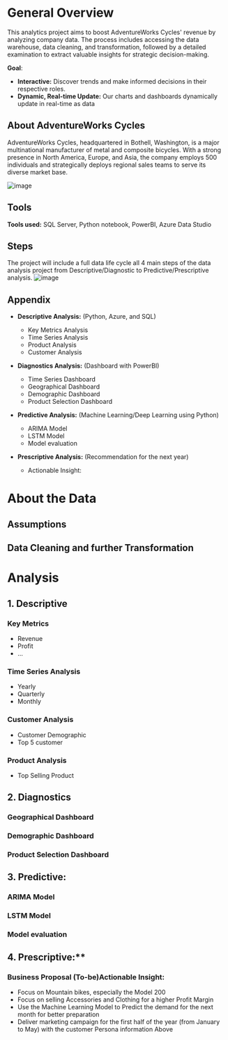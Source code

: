 # General Overview
This analytics project aims to boost AdventureWorks Cycles' revenue by analyzing company data. The process includes accessing the data warehouse, data cleaning, and transformation, followed by a detailed examination to extract valuable insights for strategic decision-making.

**Goal**: 
* **Interactive:** Discover trends and make informed decisions in their respective roles.
* **Dynamic, Real-time Update:**  Our charts and dashboards dynamically update in real-time as data

## About AdventureWorks Cycles
AdventureWorks Cycles, headquartered in Bothell, Washington, is a major multinational manufacturer of metal and composite bicycles. With a strong presence in North America, Europe, and Asia, the company employs 500 individuals and strategically deploys regional sales teams to serve its diverse market base.

![image](https://github.com/MarkPhamm/Adventureworks-Analytics/assets/99457952/677fbdee-9968-4ad1-b424-100208ade77e)


## Tools
**Tools used:** SQL Server, Python notebook, PowerBI, Azure Data Studio

## Steps

The project will include a full data life cycle all 4 main steps of the data analysis project from Descriptive/Diagnostic to Predictive/Prescriptive analysis.
![image](https://github.com/MarkPhamm/Adventureworks-Analytics/assets/99457952/f51e16de-879d-4317-9ba5-f6cb0101cd85)

## Appendix
* **Descriptive Analysis:** (Python, Azure, and SQL)
  * Key Metrics Analysis
  * Time Series Analysis
  * Product Analysis
  * Customer Analysis
  
* **Diagnostics Analysis:** (Dashboard with PowerBI)
  * Time Series Dashboard
  * Geographical Dashboard
  * Demographic Dashboard
  * Product Selection Dashboard
 
* **Predictive Analysis:** (Machine Learning/Deep Learning using Python)
  * ARIMA Model
  * LSTM Model
  * Model evaluation
  
* **Prescriptive Analysis:** (Recommendation for the next year)
  * Actionable Insight:

# About the Data

## Assumptions
## Data Cleaning and further Transformation


# Analysis

## 1. Descriptive
### Key Metrics
* Revenue
* Profit
* ...
### Time Series Analysis
* Yearly
* Quarterly
* Monthly
### Customer Analysis
* Customer Demographic
* Top 5 customer
### Product Analysis
* Top Selling Product

## 2. Diagnostics
### Geographical Dashboard
### Demographic Dashboard
### Product Selection Dashboard


## 3. Predictive:
### ARIMA Model
### LSTM Model 
### Model evaluation

## 4. Prescriptive:**
### Business Proposal (To-be​)Actionable Insight:
* Focus on Mountain bikes, especially the Model 200
* Focus on selling Accessories and Clothing for a higher Profit Margin
* Use the Machine Learning Model to Predict the demand for the next month for better preparation
* Deliver marketing campaign for the first half of the year (from January to May) with the customer Persona information Above

